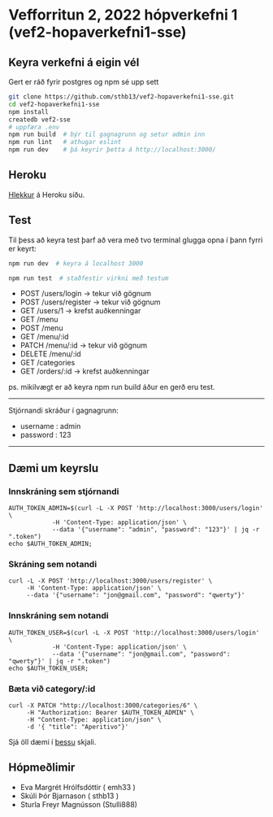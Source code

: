 # Vefforritun 2, 2022 hópverkefni 1 (vef2-hopaverkefni1-sse)

## Keyra verkefni á eigin vél

Gert er ráð fyrir postgres og npm sé upp sett

```bash
git clone https://github.com/sthb13/vef2-hopaverkefni1-sse.git
cd vef2-hopaverkefni1-sse
npm install
createdb vef2-sse
# uppfæra .env
npm run build  # býr til gagnagrunn og setur admin inn
npm run lint   # athugar eslint
npm run dev    # þá keyrir þetta á http://localhost:3000/
```

## Heroku

[Hlekkur](https://vef2-hopaverkefni1-sse.herokuapp.com/) á Heroku síðu.

## Test

Til þess að keyra test þarf að vera með tvo terminal glugga opna
í þann fyrri er keyrt:

```bash
npm run dev  # keyra á localhost 3000
```

```bash
npm run test  # staðfestir virkni með testum
```

- POST /users/login -> tekur við gögnum
- POST /users/register -> tekur við gögnum
- GET /users/1 -> krefst auðkenningar
- GET /menu
- POST /menu
- GET /menu/:id
- PATCH /menu/:id -> tekur við gögnum
- DELETE /menu/:id
- GET /categories
- GET /orders/:id -> krefst auðkenningar

ps. mikilvægt er að keyra npm run build áður en gerð eru test.

---

Stjórnandi skráður í gagnagrunn:

- username : admin
- password : 123

---
## Dæmi um keyrslu
### Innskráning sem stjórnandi
```
AUTH_TOKEN_ADMIN=$(curl -L -X POST 'http://localhost:3000/users/login' \
            -H 'Content-Type: application/json' \
            --data '{"username": "admin", "password": "123"}' | jq -r ".token")
echo $AUTH_TOKEN_ADMIN;
```
### Skráning sem notandi
```
curl -L -X POST 'http://localhost:3000/users/register' \
     -H 'Content-Type: application/json' \
     --data '{"username": "jon@gmail.com", "password": "qwerty"}'
```       
### Innskráning sem notandi
```
AUTH_TOKEN_USER=$(curl -L -X POST 'http://localhost:3000/users/login' \
            -H 'Content-Type: application/json' \
            --data '{"username": "jon@gmail.com", "password": "qwerty"}' | jq -r ".token")
echo $AUTH_TOKEN_USER;
```
### Bæta við category/:id
```
curl -X PATCH "http://localhost:3000/categories/6" \
     -H "Authorization: Bearer $AUTH_TOKEN_ADMIN" \
     -H "Content-Type: application/json" \
     -d '{ "title": "Aperitivo"}'
```       

Sjá öll dæmi í [þessu](curl-sse.org) skjali.
## Hópmeðlimir

- Eva Margrét Hrólfsdóttir ( emh33 )
- Skúli Þór Bjarnason ( sthb13 )
- Sturla Freyr Magnússon (Stulli888)

